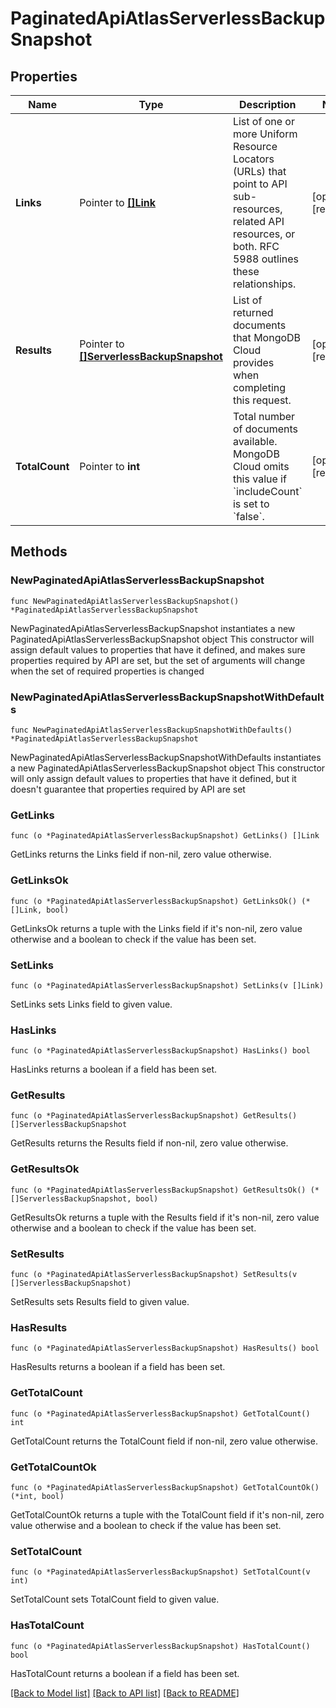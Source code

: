 # PaginatedApiAtlasServerlessBackupSnapshot

## Properties

Name | Type | Description | Notes
------------ | ------------- | ------------- | -------------
**Links** | Pointer to [**[]Link**](Link.md) | List of one or more Uniform Resource Locators (URLs) that point to API sub-resources, related API resources, or both. RFC 5988 outlines these relationships. | [optional] [readonly] 
**Results** | Pointer to [**[]ServerlessBackupSnapshot**](ServerlessBackupSnapshot.md) | List of returned documents that MongoDB Cloud provides when completing this request. | [optional] [readonly] 
**TotalCount** | Pointer to **int** | Total number of documents available. MongoDB Cloud omits this value if &#x60;includeCount&#x60; is set to &#x60;false&#x60;. | [optional] [readonly] 

## Methods

### NewPaginatedApiAtlasServerlessBackupSnapshot

`func NewPaginatedApiAtlasServerlessBackupSnapshot() *PaginatedApiAtlasServerlessBackupSnapshot`

NewPaginatedApiAtlasServerlessBackupSnapshot instantiates a new PaginatedApiAtlasServerlessBackupSnapshot object
This constructor will assign default values to properties that have it defined,
and makes sure properties required by API are set, but the set of arguments
will change when the set of required properties is changed

### NewPaginatedApiAtlasServerlessBackupSnapshotWithDefaults

`func NewPaginatedApiAtlasServerlessBackupSnapshotWithDefaults() *PaginatedApiAtlasServerlessBackupSnapshot`

NewPaginatedApiAtlasServerlessBackupSnapshotWithDefaults instantiates a new PaginatedApiAtlasServerlessBackupSnapshot object
This constructor will only assign default values to properties that have it defined,
but it doesn't guarantee that properties required by API are set

### GetLinks

`func (o *PaginatedApiAtlasServerlessBackupSnapshot) GetLinks() []Link`

GetLinks returns the Links field if non-nil, zero value otherwise.

### GetLinksOk

`func (o *PaginatedApiAtlasServerlessBackupSnapshot) GetLinksOk() (*[]Link, bool)`

GetLinksOk returns a tuple with the Links field if it's non-nil, zero value otherwise
and a boolean to check if the value has been set.

### SetLinks

`func (o *PaginatedApiAtlasServerlessBackupSnapshot) SetLinks(v []Link)`

SetLinks sets Links field to given value.

### HasLinks

`func (o *PaginatedApiAtlasServerlessBackupSnapshot) HasLinks() bool`

HasLinks returns a boolean if a field has been set.
### GetResults

`func (o *PaginatedApiAtlasServerlessBackupSnapshot) GetResults() []ServerlessBackupSnapshot`

GetResults returns the Results field if non-nil, zero value otherwise.

### GetResultsOk

`func (o *PaginatedApiAtlasServerlessBackupSnapshot) GetResultsOk() (*[]ServerlessBackupSnapshot, bool)`

GetResultsOk returns a tuple with the Results field if it's non-nil, zero value otherwise
and a boolean to check if the value has been set.

### SetResults

`func (o *PaginatedApiAtlasServerlessBackupSnapshot) SetResults(v []ServerlessBackupSnapshot)`

SetResults sets Results field to given value.

### HasResults

`func (o *PaginatedApiAtlasServerlessBackupSnapshot) HasResults() bool`

HasResults returns a boolean if a field has been set.
### GetTotalCount

`func (o *PaginatedApiAtlasServerlessBackupSnapshot) GetTotalCount() int`

GetTotalCount returns the TotalCount field if non-nil, zero value otherwise.

### GetTotalCountOk

`func (o *PaginatedApiAtlasServerlessBackupSnapshot) GetTotalCountOk() (*int, bool)`

GetTotalCountOk returns a tuple with the TotalCount field if it's non-nil, zero value otherwise
and a boolean to check if the value has been set.

### SetTotalCount

`func (o *PaginatedApiAtlasServerlessBackupSnapshot) SetTotalCount(v int)`

SetTotalCount sets TotalCount field to given value.

### HasTotalCount

`func (o *PaginatedApiAtlasServerlessBackupSnapshot) HasTotalCount() bool`

HasTotalCount returns a boolean if a field has been set.

[[Back to Model list]](../README.md#documentation-for-models) [[Back to API list]](../README.md#documentation-for-api-endpoints) [[Back to README]](../README.md)


